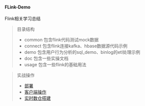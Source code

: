 #### FLink-Demo
Flink相关学习总结

> 目录结构
> + common   包含flink代码测试mock数据
> + connect  包含flink连接kafka、hbase数据源代码示例
> + demo     包含用户行为分析的sql_demo、binlog的etl处理示例
> + doc      包含一些实操文档
> + usage    包含一些flink的基础用法


> 实战操作
> + [部署](./doc/部署.md)  
> + [客户端操作](./doc/客户端操作.md)  
> + [实时数仓搭建](./doc/实时数仓搭建.md)  
